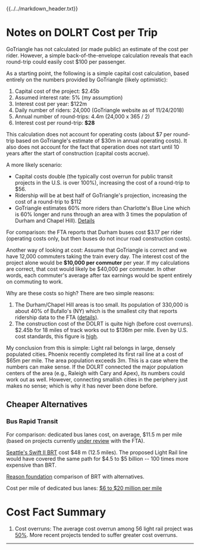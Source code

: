 {{../../markdown_header.txt}}

# Notes on DOLRT Cost per Trip

GoTriangle has not calculated (or made public) an estimate of the cost per rider. However, a simple back-of-the-envelope calculation reveals that each round-trip could easily cost $100 per passenger.

As a starting point, the following is a simple capital cost calculation, based entirely on the numbers provided by GoTriangle (likely optimistic):

1. Capital cost of the project: $2.45b
2. Assumed interest rate: 5% (my assumption)
3. Interest cost per year: $122m
2. Daily number of riders: 24,000 (GoTriangle website as of 11/24/2018)
3. Annual number of round-trips: 4.4m (24,000 x 365 / 2)
4. Interest cost per round-trip: **$28**

This calculation does not account for operating costs (about $7 per round-trip based on GoTriangle's estimate of $30m in annual operating costs). It also does not account for the fact that operation does not start until 10 years after the start of construction (capital costs accrue).

A more likely scenario: 

* Capital costs double (the typically cost overrun for public transit projects in the U.S. is over 100%), increasing the cost of a round-trip to $56.
* Ridership will be at best half of GoTriangle's projection, increasing the cost of a round-trip to $112
* 	GoTriangle estimates 60% more riders than Charlotte's Blue Line which is 60% longer and runs through an area with 3 times the population of Durham and Chapel Hill). [Details](ridership.html)

For comparison: the FTA reports that Durham buses cost $3.17 per rider (operating costs only, but then buses do not incur road construction costs).

Another way of looking at cost: Assume that GoTriangle is correct and we have 12,000 commuters taking the train every day. The interest cost of the project alone would be **$10,000 per commuter** per year. If my calculations are correct, that cost would likely be $40,000 per commuter. In other words, each commuter's average after tax earnings would be spent entirely on commuting to work.

Why are these costs so high? There are two simple reasons:

1. The Durham/Chapel Hill areas is too small. Its population of 330,000 is about 40% of Bufallo's (NY) which is the smallest city that reports ridership data to the FTA ([details](ridership.html)).
2. The construction cost of the DOLRT is quite high (before cost overruns). $2.45b for 18 miles of track works out to $136m per mile. Even by U.S. cost standards, this figure is [high](https://www.citylab.com/transportation/2018/01/why-its-so-expensive-to-build-urban-rail-in-the-us/551408/). 

My conclusion from this is simple: Light rail belongs in large, densely populated cities. Phoenix recently completed its first rail line at a cost of $65m per mile. The area population exceeds 3m. This is a case where the numbers can make sense. If the DOLRT connected the major population centers of the area (e.g., Raleigh with Cary and Apex), its numbers could work out as well. However, connecting smallish cities in the periphery just makes no sense; which is why it has never been done before.

## Cheaper Alternatives

### Bus Rapid Transit

For comparison: dedicated bus lanes cost, on average, $11.5 m per mile (based on projects currently [under review](https://ti.org/antiplanner/?p=14829) with the FTA).

[Seattle's Swift II BRT](http://www.soundtransitrevealed.com/platform) cost $48 m (12.5 miles). The proposed Light Rail line would have covered the same path for $4.5 to $5 billion -- 100 times more expensive than BRT.

[Reason foundation](https://reason.org/wp-content/uploads/files/bus_rapid_transit_and_managed_lanes.pdf) comparison of BRT with alternatives.

Cost per mile of dedicated bus lanes: [$6 to $20 million per mile](https://onlinepubs.trb.org/onlinepubs/tcrp/tcrp_rpt_90v1c2.pdf)


# Cost Fact Summary

1. Cost overruns: The average cost overrun among 56 light rail project was [50%](http://ti.org/antiplanner/?p=10036). More recent projects tended to suffer greater cost overruns.

----------------